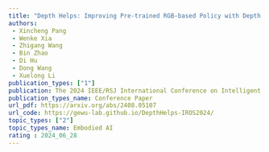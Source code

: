 ```yaml
---  
title: "Depth Helps: Improving Pre-trained RGB-based Policy with Depth Information Injection"  
authors:  
 - Xincheng Pang
 - Wenke Xia
 - Zhigang Wang
 - Bin Zhao
 - Di Hu
 - Dong Wang
 - Xuelong Li
publication_types: ["1"]  
publication: The 2024 IEEE/RSJ International Conference on Intelligent Robots and Systems (IROS) 2024
publication_types_name: Conference Paper  
url_pdf: https://arxiv.org/abs/2408.05107
url_code: https://gewu-lab.github.io/DepthHelps-IROS2024/
topic_types: ["2"]
topic_types_name: Embodied AI
rating : 2024_06_28
---  
```


